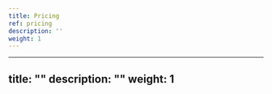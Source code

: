 ```yaml
---
title: Pricing
ref: pricing
description: ''
weight: 1
---
```

---
title: ""
description: ""
weight: 1
---